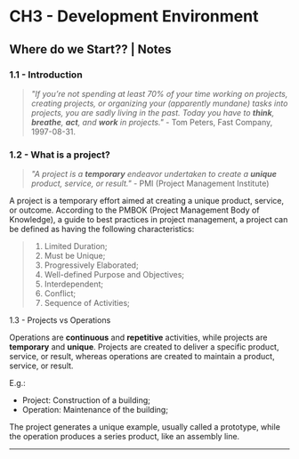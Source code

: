 # CH3 - Development Environment
## Where do we Start?? | Notes
### 1.1 - Introduction

> _"If you’re not spending at least 70% of your time working on projects, creating
 projects, or organizing your (apparently mundane) tasks into projects, you are
 sadly living in the past. Today you have to **think**, **breathe**, **act**, and
 **work** in projects."_ - Tom Peters, Fast Company, 1997-08-31.

### 1.2 - What is a project?

> _"A project is a **temporary** endeavor undertaken to create a **unique** product,
 service, or result."_ - PMI (Project Management Institute)

A project is a temporary effort aimed at creating a unique product, service, or
outcome. According to the PMBOK (Project Management Body of Knowledge), a guide to
best practices in project management, a project can be defined as having the
following characteristics:

> 1. Limited Duration;
> 2. Must be Unique;
> 3. Progressively Elaborated;
> 4. Well-defined Purpose and Objectives;
> 5. Interdependent;
> 6. Conflict;
> 7. Sequence of Activities;

1.3 - Projects vs Operations

Operations are **continuous** and **repetitive** activities, while projects are
**temporary** and **unique**. Projects are created to deliver a specific product,
service, or result, whereas operations are created to maintain a product, service,
or result.

E.g.:

- Project: Construction of a building;
- Operation: Maintenance of the building;

The project generates a unique example, usually called a prototype, while the
operation produces a series product, like an assembly line.

---
